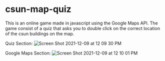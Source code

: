 # csun-map-quiz
This is an online game made in javascript using the Google Maps API. The game consist of a quiz that asks you to double click on the correct location of the csun buildings on the map.

Quiz Section:
![Screen Shot 2021-12-09 at 12 09 30 PM](https://user-images.githubusercontent.com/47337592/145468345-7eb1ff7b-4ef4-4e76-9652-313ce2b318a8.png)

Google Maps Section: 
![Screen Shot 2021-12-09 at 12 10 01 PM](https://user-images.githubusercontent.com/47337592/145468423-5c0f237e-aa96-466f-bfac-626684b3c8b4.png)
